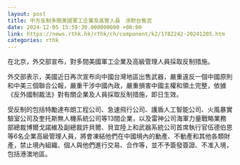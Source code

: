 ```yaml
---
layout: post
title: 中方反制多間美國軍工企業及高管人員　涉對台售武
date: 2024-12-05 15:59:30.000000000 +08:00
link: https://news.rthk.hk/rthk/ch/component/k2/1782242-20241205.htm
categories: rthk
---
```


在北京，外交部宣布，對多間美國軍工企業及高級管理人員採取反制措施。

外交部表示，美國近日再次宣布向中國台灣地區出售武器，嚴重違反一個中國原則和中美三個聯合公報，嚴重干涉中國內政，嚴重損害中國主權和領土完整，依據《反外國制裁法》對有關企業及人員採取反制措施，即日生效。

受反制的包括特勵達布朗工程公司、急速飛行公司、護盾人工智能公司、火風暴實驗室公司及奎托斯無人機系統公司等13間企業，以及雷神公司海軍力量戰略業務部總裁博爾戈諾維及副總裁許貝爾、貝宜陸上和武器系統公司首席執行官伍德伯恩等6名企業高級管理人員，將會凍結他們在中國境內的動產、不動產和其他各類財產，禁止境內組織、個人與他們進行交易、合作等，並不予簽發簽證、不准入境，包括港澳地區。
